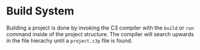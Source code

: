 # Build System

Building a project is done by invoking the C3 compiler with the `build` or `run` command inside of the project structure. The compiler will search upwards in the file hierachy until a `project.c3p` file is found.

